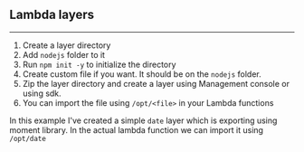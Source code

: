 ## Lambda layers
-----------------
1. Create a layer directory
2. Add `nodejs` folder to it
3. Run `npm init -y` to initialize the directory
4. Create custom file if you want. It should be on the `nodejs` folder.
5. Zip the layer directory and create a layer using Management console or using sdk.
5. You can import the file using `/opt/<file>` in your Lambda functions

In this example I've created a simple `date` layer which is exporting using moment library. In the actual lambda function we can import it using `/opt/date` 
